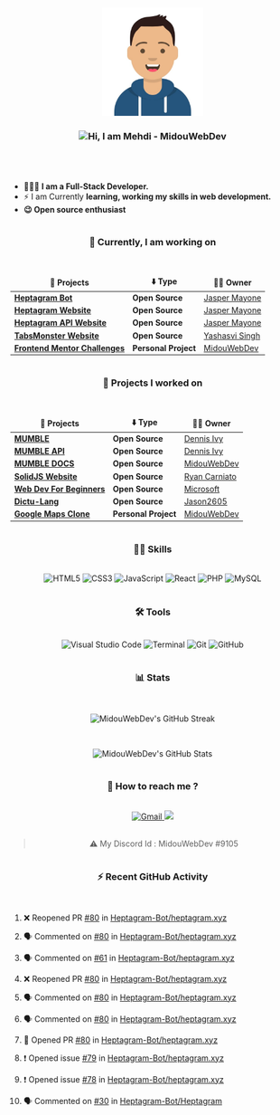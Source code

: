 <!-- Created first on April 1st, 2021 -->
<!-- Enhanced the README Profile on May 11th, 2021 -->

#

<div align="center">
<img src="./my-avatar.jpg" width="180px">
<h3 align="center">
  <img src="https://raw.githubusercontent.com/iampavangandhi/iampavangandhi/master/gifs/Hi.gif" width= "28px"/>Hi, I am Mehdi - MidouWebDev 
</h3>
</div>

#

<br/>

  - 👨🏽‍💻 **I am a Full-Stack Developer.**
  - ⚡ I am Currently **learning, working my skills in web development.**
  - **😉 Open source enthusiast**
  
#

<h3 align="center">
  🚧 Currently, I am working on 
</h3>

<div align="center">
  
  <br/>
  
<table>
  <thead align="center">
    <tr border: none;>
      <td><b>🚧 Projects</b></td>
      <td><b>⬇️ Type</b></td>
      <td><b>👨‍💼 Owner</b></td>
    </tr>
  </thead>
  <tbody>
    <tr>
      <td>
        <a href="https://github.com/Heptagram-Bot/Heptagram"><b>Heptagram Bot</b></a>
      </td>
      <td>
        <b>Open Source<b>
      </td>
      <td>
        <a href="https://github.com/j-dogcoder">Jasper Mayone</a>
      </td>
    </tr>
    <tr>
      <td>
        <a href="https://github.com/Heptagram-Bot/heptagram.xyz"><b>Heptagram Website</b></a>
      </td>
      <td>
        <b>Open Source<b>
      </td>
      <td>
        <a href="https://github.com/j-dogcoder">Jasper Mayone</a>
      </td>
    </tr>
    <tr>
      <td>
        <a href="https://github.com/Heptagram-Bot/api"><b>Heptagram API Website</b></a>
      </td>
      <td>
        <b>Open Source<b>
      </td>
      <td>
        <a href="https://github.com/j-dogcoder">Jasper Mayone</a>
      </td>
    </tr>
    <tr>
      <td>
        <a href="https://github.com/aUnicornDev/tabsMonster"><b>TabsMonster Website</b></a>
      </td>
      <td>
        <b>Open Source</b>
      </td>
      <td>
        <a href="https://github.com/aunicorndev">Yashasvi Singh</a>
      </td>
    <tr>
      <td>
        <a href="https://github.com/MidouWebDev/Frontend-Mentor-Challenges"><b>Frontend Mentor Challenges</b></a>
      </td>
      <td>
        <b>Personal Project<b>
      </td>
      <td>
        <a href="https://github.com/MidouWebDev">MidouWebDev</a>
      </td>
    </tr>
    </table>
    
</div>
       
#
        
<h3 align="center">
  🚧 Projects I worked on
</h3>

<br/>

<div align="center">

<table>
  <thead align="center">
    <tr border: none;>
      <td><b>🚧 Projects</b></td>
      <td><b>⬇️ Type</b></td>
      <td><b>👨‍💼 Owner</b></td>
    </tr>
  </thead>
  <tbody>
    <tr>
      <td><a href="https://github.com/divanov11/Mumble"><b>MUMBLE</b></a></td>
      <td><b>Open Source<b></td>
      <td><a href="https://github.com/divanov11">Dennis Ivy</a></td>
    </tr>
    <tr>
      <td><a href="https://github.com/divanov11/mumbleapi"><b>MUMBLE API</b></a></td>
      <td><b>Open Source<b></td>
      <td><a href="https://github.com/divanov11">Dennis Ivy</a></td>
    </tr>
    <tr>
      <td><a href="https://github.com/MidouWebDev/Mumble-docs"><b>MUMBLE DOCS</b></a></td>
      <td><b>Open Source<b></td>
      <td><a href="https://github.com/MidouWebDev">MidouWebDev</a></td>
    </tr>
    <tr>
      <td><a href="https://github.com/solidjs/solid-site"><b>SolidJS Website</b></a></td>
      <td><b>Open Source<b></td>
      <td><a href="https://github.com/ryansolid">Ryan Carniato</a></td>
    </tr>
    <tr>
      <td><a href="https://github.com/microsoft/Web-Dev-For-Beginners"><b>Web Dev For Beginners</b></a></td>
      <td><b>Open Source<b></td>
      <td><a href="https://github.com/microsoft">Microsoft</a></td>
    </tr>
    <tr>
      <td><a href="https://github.com/dictu-lang/Dictu"><b>Dictu-Lang</b></a></td>
      <td><b>Open Source<b></td>
      <td><a href="https://github.com/Jason2605">Jason2605</a></td>
    </tr>  
    <tr>
      <td><a href="https://github.com/MidouWebDev/google-maps-clone"><b>Google Maps Clone</b></a></td>
      <td><b>Personal Project<b></td> <td><a href="https://github.com/MidouWebDev">MidouWebDev</a></td>
    </tr>
  </tbody>
</table>

</div>
       
#

<h3 align="center">
  👨‍💻 Skills
</h3>

<br/>

<div align="center">
  <img alt="HTML5" width="85px" src="https://img.shields.io/badge/HTML5-E34F26?style=for-the-badge&logo=html5&logoColor=white" />
  <img alt="CSS3" width="75px" src="https://img.shields.io/badge/CSS3-1572B6?style=for-the-badge&logo=css3&logoColor=white" />
  <img alt="JavaScript" width="125px" src="https://img.shields.io/badge/JavaScript-F7DF1E?style=for-the-badge&logo=javascript&logoColor=black" />
  <img alt="React" width="86px" src="https://img.shields.io/badge/React-20232A?style=for-the-badge&logo=react&logoColor=61DAFB" />
  <img alt="PHP" width="70px" src="https://img.shields.io/badge/PHP-777BB4?style=for-the-badge&logo=php&logoColor=white" />
  <img alt="MySQL" width="90px" src="https://img.shields.io/badge/MySQL-00000F?style=for-the-badge&logo=mysql&logoColor=white"/>
</div>
 
#

<h3 align="center">
  🛠️ Tools
</h3>

<br/>

<div align="center">
  <img alt="Visual Studio Code" width="180px" src="https://img.shields.io/badge/Visual_Studio_Code-0078D4?style=for-the-badge&logo=visual%20studio%20code&logoColor=white" />
  <img alt="Terminal" width="87px" src="https://img.shields.io/badge/Terminal-100000?style=for-the-badge" />
  <img alt="Git" width="61px" src="https://img.shields.io/badge/Git-F05032?style=for-the-badge&logo=git&logoColor=white" />
  <img alt="GitHub" width="87px" src="https://img.shields.io/badge/GitHub-100000?style=for-the-badge&logo=github&logoColor=white" />
</div>
        
#

<h3 align="center">
  📊 Stats
</h3>

<br/>

<div align="center">
  
  ![MidouWebDev's GitHub Streak](http://github-readme-streak-stats.herokuapp.com?user=MidouWebDev&theme=react&hide_border=true)

<br/>

  ![MidouWebDev's GitHub Stats](https://github-readme-stats.vercel.app/api?username=MidouWebDev&show_icons=true&theme=react)
  
</div>

#

<h3 align="center">
  💬 How to reach me ?
</h3>

<br/>

<div align="center">
<a href="mailto:contact.midouwebdev@gmail.com">
<img alt="Gmail" src="https://img.shields.io/badge/Gmail-D14836?style=for-the-badge&logo=gmail&logoColor=white" />
</a>
<a href="https://discordapp.com/users/9105">
<img src="https://img.shields.io/badge/Discord-7289DA?style=for-the-badge&logo=discord&logoColor=white" />
</a>

<br/>
<br/>

> ⚠ My Discord Id : MidouWebDev #9105

</div>

#

<h3 align="center">
  ⚡ Recent GitHub Activity
</h3>

<br/>

  <!--START_SECTION:activity-->
1. ❌ Reopened PR [#80](https://github.com/Heptagram-Bot/heptagram.xyz/pull/80) in [Heptagram-Bot/heptagram.xyz](https://github.com/Heptagram-Bot/heptagram.xyz)
2. 🗣 Commented on [#80](https://github.com/Heptagram-Bot/heptagram.xyz/issues/80) in [Heptagram-Bot/heptagram.xyz](https://github.com/Heptagram-Bot/heptagram.xyz)
3. 🗣 Commented on [#61](https://github.com/Heptagram-Bot/heptagram.xyz/issues/61) in [Heptagram-Bot/heptagram.xyz](https://github.com/Heptagram-Bot/heptagram.xyz)
4. ❌ Reopened PR [#80](https://github.com/Heptagram-Bot/heptagram.xyz/pull/80) in [Heptagram-Bot/heptagram.xyz](https://github.com/Heptagram-Bot/heptagram.xyz)
5. 🗣 Commented on [#80](https://github.com/Heptagram-Bot/heptagram.xyz/issues/80) in [Heptagram-Bot/heptagram.xyz](https://github.com/Heptagram-Bot/heptagram.xyz)
6. 🗣 Commented on [#80](https://github.com/Heptagram-Bot/heptagram.xyz/issues/80) in [Heptagram-Bot/heptagram.xyz](https://github.com/Heptagram-Bot/heptagram.xyz)
7. 💪 Opened PR [#80](https://github.com/Heptagram-Bot/heptagram.xyz/pull/80) in [Heptagram-Bot/heptagram.xyz](https://github.com/Heptagram-Bot/heptagram.xyz)
8. ❗️ Opened issue [#79](https://github.com/Heptagram-Bot/heptagram.xyz/issues/79) in [Heptagram-Bot/heptagram.xyz](https://github.com/Heptagram-Bot/heptagram.xyz)
9. ❗️ Opened issue [#78](https://github.com/Heptagram-Bot/heptagram.xyz/issues/78) in [Heptagram-Bot/heptagram.xyz](https://github.com/Heptagram-Bot/heptagram.xyz)
10. 🗣 Commented on [#30](https://github.com/Heptagram-Bot/Heptagram/issues/30) in [Heptagram-Bot/Heptagram](https://github.com/Heptagram-Bot/Heptagram)

    <!--END_SECTION:activity-->


